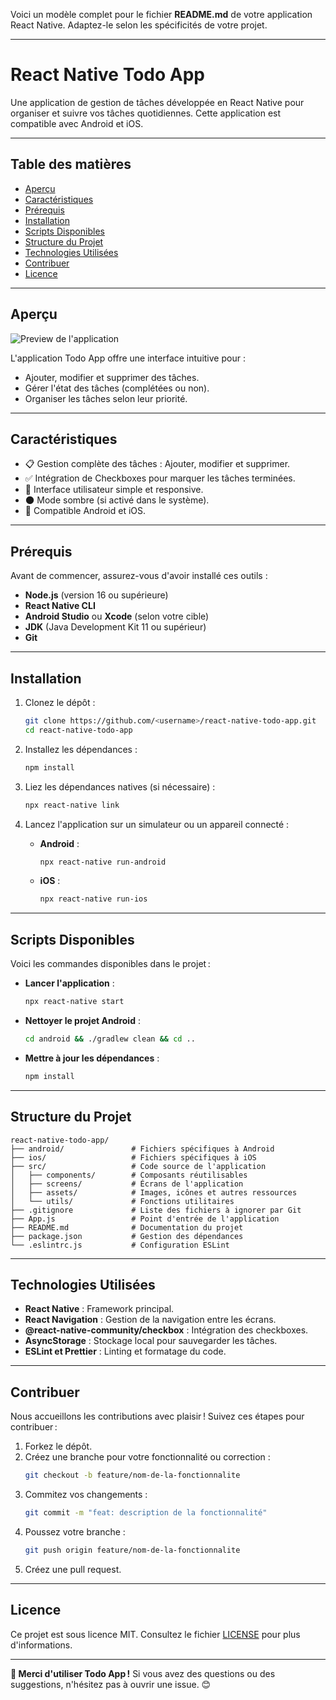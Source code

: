 Voici un modèle complet pour le fichier **README.md** de votre application React Native. Adaptez-le selon les spécificités de votre projet. 

---

# **React Native Todo App**

Une application de gestion de tâches développée en React Native pour organiser et suivre vos tâches quotidiennes. Cette application est compatible avec Android et iOS.

---

## **Table des matières**

- [Aperçu](#aperçu)
- [Caractéristiques](#caractéristiques)
- [Prérequis](#prérequis)
- [Installation](#installation)
- [Scripts Disponibles](#scripts-disponibles)
- [Structure du Projet](#structure-du-projet)
- [Technologies Utilisées](#technologies-utilisées)
- [Contribuer](#contribuer)
- [Licence](#licence)

---

## **Aperçu**

![Preview de l'application](./assets/screenshot.png)

L'application Todo App offre une interface intuitive pour :
- Ajouter, modifier et supprimer des tâches.
- Gérer l'état des tâches (complétées ou non).
- Organiser les tâches selon leur priorité.

---

## **Caractéristiques**

- 📋 Gestion complète des tâches : Ajouter, modifier et supprimer.
- ✅ Intégration de Checkboxes pour marquer les tâches terminées.
- 🎨 Interface utilisateur simple et responsive.
- 🌑 Mode sombre (si activé dans le système).
- 📱 Compatible Android et iOS.

---

## **Prérequis**

Avant de commencer, assurez-vous d'avoir installé ces outils :

- **Node.js** (version 16 ou supérieure)  
- **React Native CLI**  
- **Android Studio** ou **Xcode** (selon votre cible)  
- **JDK** (Java Development Kit 11 ou supérieur)  
- **Git**

---

## **Installation**

1. Clonez le dépôt :
   ```bash
   git clone https://github.com/<username>/react-native-todo-app.git
   cd react-native-todo-app
   ```

2. Installez les dépendances :
   ```bash
   npm install
   ```

3. Liez les dépendances natives (si nécessaire) :
   ```bash
   npx react-native link
   ```

4. Lancez l'application sur un simulateur ou un appareil connecté :
   - **Android** :
     ```bash
     npx react-native run-android
     ```
   - **iOS** :
     ```bash
     npx react-native run-ios
     ```

---

## **Scripts Disponibles**

Voici les commandes disponibles dans le projet :

- **Lancer l'application** :
  ```bash
  npx react-native start
  ```

- **Nettoyer le projet Android** :
  ```bash
  cd android && ./gradlew clean && cd ..
  ```

- **Mettre à jour les dépendances** :
  ```bash
  npm install
  ```

---

## **Structure du Projet**

```
react-native-todo-app/
├── android/               # Fichiers spécifiques à Android
├── ios/                   # Fichiers spécifiques à iOS
├── src/                   # Code source de l'application
│   ├── components/        # Composants réutilisables
│   ├── screens/           # Écrans de l'application
│   ├── assets/            # Images, icônes et autres ressources
│   └── utils/             # Fonctions utilitaires
├── .gitignore             # Liste des fichiers à ignorer par Git
├── App.js                 # Point d'entrée de l'application
├── README.md              # Documentation du projet
├── package.json           # Gestion des dépendances
└── .eslintrc.js           # Configuration ESLint
```

---

## **Technologies Utilisées**

- **React Native** : Framework principal.
- **React Navigation** : Gestion de la navigation entre les écrans.
- **@react-native-community/checkbox** : Intégration des checkboxes.
- **AsyncStorage** : Stockage local pour sauvegarder les tâches.
- **ESLint et Prettier** : Linting et formatage du code.

---

## **Contribuer**

Nous accueillons les contributions avec plaisir ! Suivez ces étapes pour contribuer :

1. Forkez le dépôt.
2. Créez une branche pour votre fonctionnalité ou correction :
   ```bash
   git checkout -b feature/nom-de-la-fonctionnalite
   ```
3. Commitez vos changements :
   ```bash
   git commit -m "feat: description de la fonctionnalité"
   ```
4. Poussez votre branche :
   ```bash
   git push origin feature/nom-de-la-fonctionnalite
   ```
5. Créez une pull request.

---

## **Licence**

Ce projet est sous licence MIT. Consultez le fichier [LICENSE](./LICENSE) pour plus d'informations.

---

**🎉 Merci d'utiliser Todo App !** Si vous avez des questions ou des suggestions, n'hésitez pas à ouvrir une issue. 😊